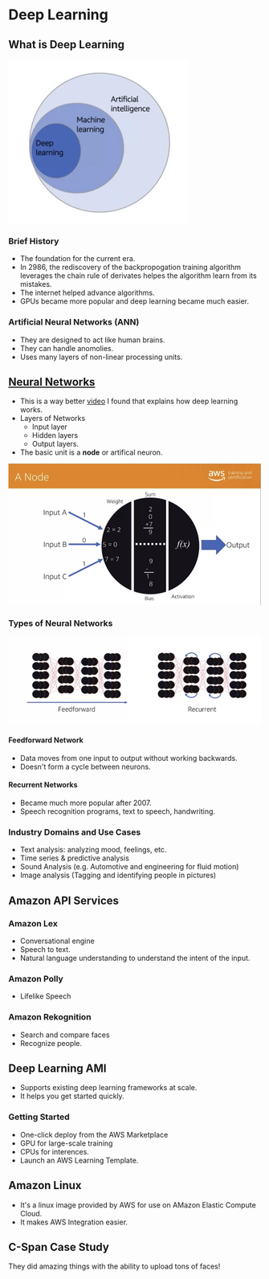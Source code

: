 # Deep Learning

## What is Deep Learning

![Source: AWS Training and Certification | Coursera](<../../.gitbook/assets/image (9) (1).png>)

### Brief History

* The foundation for the current era.
* In 2986, the rediscovery of the backpropogation training algorithm leverages the chain rule of derivates helpes the algorithm learn from its mistakes.
* The internet helped advance algorithms.
* GPUs became more popular and deep learning became much easier.

### Artificial Neural Networks (ANN)

* They are designed to act like human brains.
* They can handle anomolies.
* Uses many layers of non-linear processing units.

## [Neural Networks](https://www.youtube.com/watch?v=aircAruvnKk)

* This is a way better [video](https://www.youtube.com/watch?v=aircAruvnKk) I found that explains how deep learning works.
* Layers of Networks
  * Input layer
  * Hidden layers
  * Output layers.
* The basic unit is a **node** or artifical neuron.

![Source: Amazon Machine Learning | AWS from Coursera](<../../.gitbook/assets/image (10) (1).png>)

### Types of Neural Networks

![](<../../.gitbook/assets/image (11) (1).png>)

#### Feedforward Network

* Data moves from one input to output without working backwards.
* Doesn't form a cycle between neurons.

#### Recurrent Networks

* Became much more popular after 2007.
* Speech recognition programs, text to speech, handwriting.

### Industry Domains and Use Cases

* Text analysis: analyzing mood, feelings, etc.
* Time series & predictive analysis
* Sound Analysis (e.g. Automotive and engineering for fluid motion)
* Image analysis (Tagging and identifying people in pictures)

## Amazon API Services

### Amazon Lex

* Conversational engine
* Speech to text.
* Natural language understanding to understand the intent of the input.

### Amazon Polly

* Lifelike Speech

### Amazon Rekognition

* Search and compare faces
* Recognize people.

## Deep Learning AMI

* Supports existing deep learning frameworks at scale.
* It helps you get started quickly.

### Getting Started

* One-click deploy from the AWS Marketplace
* GPU for large-scale training
* CPUs for interences.
* Launch an AWS Learning Template.

## Amazon Linux

* It's a linux image provided by AWS for use on AMazon Elastic Compute Cloud.
* It makes AWS Integration easier.

## C-Span Case Study

They did amazing things with the ability to upload tons of faces!
